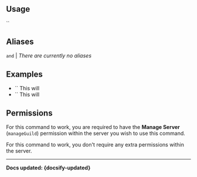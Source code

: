 # 

## Usage
``

## Aliases
`` and `` | *There are currently no aliases*

## Examples
- `` This will 
- `` This will 

## Permissions
For this command to work, you are required to have the **Manage Server** (`manageGuild`)  permission within the server you wish to use this command.

For this command to work, you don't require any extra permissions within the server.

----

**Docs updated: {docsify-updated}**